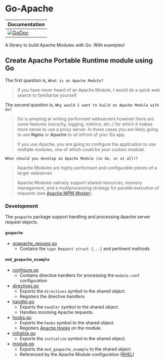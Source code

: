 # Go-Apache
| Documentation |
|-|
| [![GoDoc](https://godoc.org/github.com/garrettsickles/geolocation?status.png)](https://godoc.org/github.com/garrettsickles/geolocation) |

A library to build Apache Modules with Go. With examples!

Create Apache Portable Runtime module using **Go**
--
The first question is, `What is an Apache Module?`
> If you have never heard of an Apache Module, I would do a quick web search to familiarize yourself.

The second question is, `Why would I want to build an Apache Module with Go?`
> Go is amazing at writing performant webservers however there are some features (security, logging, metrics, etc..) for which it makes more sense to use a proxy server.
> In these cases you are likely going to use **Nginx** or **Apache** to sit infront of your Go app.
>
> If you use Apache, you are going to configure the application to use multiple modules, one of which could be your custom module!

`When should you develop an Apache Module (in Go, or at all)?`
> Apache Modules are highly performant and configurable pieces of a larger webserver.
>
> Apache Modules natively support shared resources, memory management, and a multiprocessing strategy for parallel execution of requests (see [Apache MPM Worker](https://httpd.apache.org/docs/2.4/mod/worker.html)).
### Development
The `goapache` package support handling and processing Apache server request objects.

#### `goapache`
- [goapache_request.go](goapache_request.go)
  - Contains the `type Request struct {...}` and pertinent methods
  
#### `mod_goapache_example`
- [configure.go](cmd/mod_goapache_example/configure.go)
  - Contains directive handlers for processing the `module.conf` configuration
- [directives.go](cmd/mod_goapache_example/directives.go)
  - Exports the `directives` symbol to the shared object.
  - Registers the directive handlers.
- [handler.go](cmd/mod_goapache_example/handler.go)
  - Exports the `handler` symbol to the shared object.
  - Handles incoming Apache requests.
- [hooks.go](cmd/mod_goapache_example/hooks.go)
  - Exports the `hooks` symbol to the shared object.
  - Registers [Apache Hooks](https://httpd.apache.org/docs/2.4/developer/hooks.html) on the module.
- [initialize.go](cmd/mod_goapache_example/initialize.go)
  - Exports the `initialize` symbol to the shared object.
- [module.go](cmd/mod_goapache_example/module.go)
  - Exports the `mod_goapache_example` to the shared object.
  - Referenced by the Apache Module configuration ([RHEL](configs/rhel/02-goapache_example.conf))
